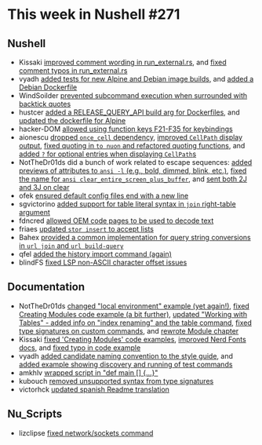 # This week in Nushell #271

## Nushell

- Kissaki [improved comment wording in run_external.rs](https://github.com/nushell/nushell/pull/14230), and [fixed comment typos in run_external.rs](https://github.com/nushell/nushell/pull/14229)
- vyadh [added tests for new Alpine and Debian image builds](https://github.com/nushell/nushell/pull/14225), and [added a Debian Dockerfile](https://github.com/nushell/nushell/pull/14193)
- WindSoilder [prevented subcommand execution when surrounded with backtick quotes](https://github.com/nushell/nushell/pull/14210)
- hustcer [added a RELEASE_QUERY_API build arg for Dockerfiles](https://github.com/nushell/nushell/pull/14209), and [updated the dockerfile for Alpine](https://github.com/nushell/nushell/pull/14191)
- hacker-DOM [allowed using function keys F21-F35 for keybindings](https://github.com/nushell/nushell/pull/14201)
- aionescu [dropped `once_cell` dependency](https://github.com/nushell/nushell/pull/14198), [improved `CellPath` display output](https://github.com/nushell/nushell/pull/14197), [fixed quoting in `to nuon` and refactored quoting functions](https://github.com/nushell/nushell/pull/14180), and [added `?` for optional entries when displaying `CellPath`s](https://github.com/nushell/nushell/pull/14042)
- NotTheDr01ds did a bunch of work related to escape sequences: [added previews of attributes to `ansi -l` (e.g., bold, dimmed, blink, etc.)](https://github.com/nushell/nushell/pull/14196), [fixed the name for `ansi clear_entire_screen_plus_buffer`](https://github.com/nushell/nushell/pull/14184), and [sent both 2J and 3J on clear](https://github.com/nushell/nushell/pull/14181)
- ofek [ensured default config files end with a new line](https://github.com/nushell/nushell/pull/14192)
- sgvictorino [added support for table literal syntax in `join` right-table argument](https://github.com/nushell/nushell/pull/14190)
- fdncred [allowed OEM code pages to be used to decode text](https://github.com/nushell/nushell/pull/14187)
- friaes [updated `stor insert` to accept lists](https://github.com/nushell/nushell/pull/14175)
- Bahex [provided a common implementation for query string conversions in `url join` and `url build-query`](https://github.com/nushell/nushell/pull/14173)
- qfel [added the history import command (again)](https://github.com/nushell/nushell/pull/14083)
- blindFS [fixed LSP non-ASCII character offset issues](https://github.com/nushell/nushell/pull/14002)

## Documentation

- NotTheDr01ds [changed "local environment" example (yet again!)](https://github.com/nushell/nushell.github.io/pull/1612), [fixed Creating Modules code example (a bit further)](https://github.com/nushell/nushell.github.io/pull/1610), [updated "Working with Tables" - added info on "index renaming" and the table command](https://github.com/nushell/nushell.github.io/pull/1600), [fixed type signatures on custom commands](https://github.com/nushell/nushell.github.io/pull/1598), and [rewrote Module chapter](https://github.com/nushell/nushell.github.io/pull/1597)
- Kissaki [fixed 'Creating Modules' code examples](https://github.com/nushell/nushell.github.io/pull/1609), [improved Nerd Fonts docs](https://github.com/nushell/nushell.github.io/pull/1607), and [fixed typo in code example](https://github.com/nushell/nushell.github.io/pull/1606)
- vyadh [added candidate naming convention to the style guide](https://github.com/nushell/nushell.github.io/pull/1601), and [added example showing discovery and running of test commands](https://github.com/nushell/nushell.github.io/pull/1594)
- amkhlv [wrapped script in "def main [] {...}"](https://github.com/nushell/nushell.github.io/pull/1599)
- kubouch [removed unsupported syntax from type signatures](https://github.com/nushell/nushell.github.io/pull/1596)
- victorhck [updated spanish Readme translation](https://github.com/nushell/nushell.github.io/pull/1589)

## Nu_Scripts

- lizclipse [fixed network/sockets command](https://github.com/nushell/nu_scripts/pull/978)

